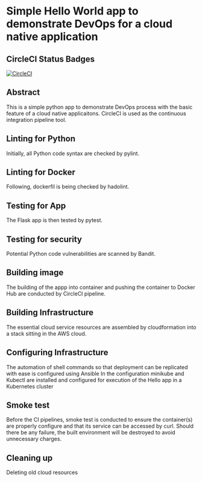 # Simple Hello World app to demonstrate DevOps for a cloud native application

## CircleCI Status Badges
[![CircleCI](https://circleci.com/gh/jiewwantan/Cloud_DevOps/tree/main.svg?style=svg)](https://circleci.com/gh/jiewwantan/Cloud_DevOps/tree/main)

## Abstract
This is a simple python app to demonstrate DevOps process with the basic feature of a cloud native applicaitons.
CircleCI is used as the continuous integration pipeline tool.

## Linting for Python
Initially, all Python code syntax are checked by pylint.

## Linting for Docker
Following, dockerfil is being checked by hadolint.

## Testing for App
The Flask app is then tested by pytest.

## Testing for security
Potential Python code vulnerabilities are scanned by Bandit.

## Building image
The building of the appp into container and pushing the container to Docker Hub are conducted by CircleCI pipeline.

## Building Infrastructure
The essential cloud service resources are assembled by cloudformation into a stack sitting in the AWS cloud.

## Configuring Infrastructure
The automation of shell commands so that deployment can be replicated with ease is configured using Ansible 
In the configuration minikube and Kubectl are installed and configured for execution of the Hello app in a Kubernetes cluster

## Smoke test
Before the CI pipelines, smoke test is conducted to ensure the container(s) are properly configure and that its service can be accessed by curl.
Should there be any failure, the built environment will be destroyed to avoid unnecessary charges. 

## Cleaning up
Deleting old cloud resources
